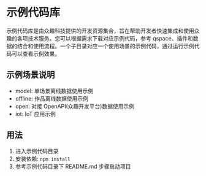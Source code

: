# 示例代码库

示例代码库是由众趣科技提供的开发资源集合，旨在帮助开发者快速集成和使用众趣的各项技术服务。您可以根据需求下载对应示例代码，参考 qspace、插件和数据的结合和使用流程。一个子目录对应一个使用场景的示例代码，通过运行示例代码可以查看示例效果。

## 示例场景说明

- model: 单场景离线数据使用示例
- offline: 作品离线数据使用示例
- open: 对接 OpenAPI(众趣开发平台)数据使用示例
- iot: IoT 应用示例

## 用法

1. 进入示例代码目录
2. 安装依赖: `npm install`
3. 参考示例代码目录下 README.md 步骤启动项目
